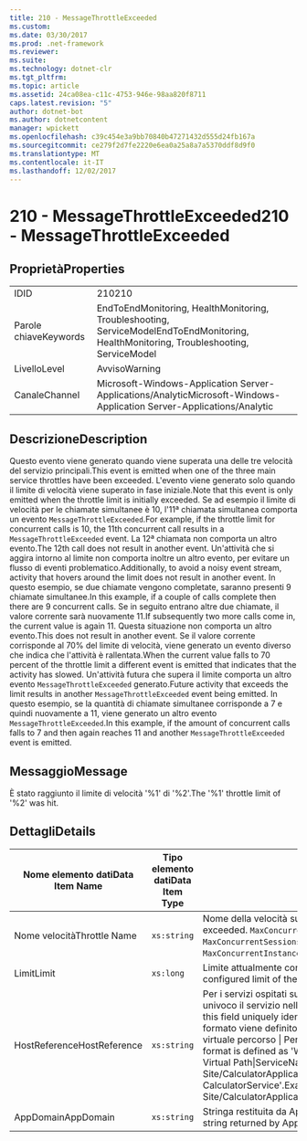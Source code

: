 ```yaml
---
title: 210 - MessageThrottleExceeded
ms.custom: 
ms.date: 03/30/2017
ms.prod: .net-framework
ms.reviewer: 
ms.suite: 
ms.technology: dotnet-clr
ms.tgt_pltfrm: 
ms.topic: article
ms.assetid: 24ca08ea-c11c-4753-946e-98aa820f8711
caps.latest.revision: "5"
author: dotnet-bot
ms.author: dotnetcontent
manager: wpickett
ms.openlocfilehash: c39c454e3a9bb70840b47271432d555d24fb167a
ms.sourcegitcommit: ce279f2d7fe2220e6ea0a25a8a7a5370ddf8d9f0
ms.translationtype: MT
ms.contentlocale: it-IT
ms.lasthandoff: 12/02/2017
---
```

# <a name="210---messagethrottleexceeded"></a><span data-ttu-id="e08a5-102">210 - MessageThrottleExceeded</span><span class="sxs-lookup"><span data-stu-id="e08a5-102">210 - MessageThrottleExceeded</span></span>
## <a name="properties"></a><span data-ttu-id="e08a5-103">Proprietà</span><span class="sxs-lookup"><span data-stu-id="e08a5-103">Properties</span></span>  
  
|||  
|-|-|  
|<span data-ttu-id="e08a5-104">ID</span><span class="sxs-lookup"><span data-stu-id="e08a5-104">ID</span></span>|<span data-ttu-id="e08a5-105">210</span><span class="sxs-lookup"><span data-stu-id="e08a5-105">210</span></span>|  
|<span data-ttu-id="e08a5-106">Parole chiave</span><span class="sxs-lookup"><span data-stu-id="e08a5-106">Keywords</span></span>|<span data-ttu-id="e08a5-107">EndToEndMonitoring, HealthMonitoring, Troubleshooting, ServiceModel</span><span class="sxs-lookup"><span data-stu-id="e08a5-107">EndToEndMonitoring, HealthMonitoring, Troubleshooting, ServiceModel</span></span>|  
|<span data-ttu-id="e08a5-108">Livello</span><span class="sxs-lookup"><span data-stu-id="e08a5-108">Level</span></span>|<span data-ttu-id="e08a5-109">Avviso</span><span class="sxs-lookup"><span data-stu-id="e08a5-109">Warning</span></span>|  
|<span data-ttu-id="e08a5-110">Canale</span><span class="sxs-lookup"><span data-stu-id="e08a5-110">Channel</span></span>|<span data-ttu-id="e08a5-111">Microsoft-Windows-Application Server-Applications/Analytic</span><span class="sxs-lookup"><span data-stu-id="e08a5-111">Microsoft-Windows-Application Server-Applications/Analytic</span></span>|  
  
## <a name="description"></a><span data-ttu-id="e08a5-112">Descrizione</span><span class="sxs-lookup"><span data-stu-id="e08a5-112">Description</span></span>  
 <span data-ttu-id="e08a5-113">Questo evento viene generato quando viene superata una delle tre velocità del servizio principali.</span><span class="sxs-lookup"><span data-stu-id="e08a5-113">This event is emitted when one of the three main service throttles have been exceeded.</span></span> <span data-ttu-id="e08a5-114">L'evento viene generato solo quando il limite di velocità viene superato in fase iniziale.</span><span class="sxs-lookup"><span data-stu-id="e08a5-114">Note that this event is only emitted when the throttle limit is initially exceeded.</span></span> <span data-ttu-id="e08a5-115">Se ad esempio il limite di velocità per le chiamate simultanee è 10, l'11ª chiamata simultanea comporta un evento `MessageThrottleExceeded`.</span><span class="sxs-lookup"><span data-stu-id="e08a5-115">For example, if the throttle limit for concurrent calls is 10, the 11th concurrent call results in a `MessageThrottleExceeded` event.</span></span> <span data-ttu-id="e08a5-116">La 12ª chiamata non comporta un altro evento.</span><span class="sxs-lookup"><span data-stu-id="e08a5-116">The 12th call does not result in another event.</span></span> <span data-ttu-id="e08a5-117">Un'attività che si aggira intorno al limite non comporta inoltre un altro evento, per evitare un flusso di eventi problematico.</span><span class="sxs-lookup"><span data-stu-id="e08a5-117">Additionally, to avoid a noisy event stream, activity that hovers around the limit does not result in another event.</span></span> <span data-ttu-id="e08a5-118">In questo esempio, se due chiamate vengono completate, saranno presenti 9 chiamate simultanee.</span><span class="sxs-lookup"><span data-stu-id="e08a5-118">In this example, if a couple of calls complete then there are 9 concurrent calls.</span></span> <span data-ttu-id="e08a5-119">Se in seguito entrano altre due chiamate, il valore corrente sarà nuovamente 11.</span><span class="sxs-lookup"><span data-stu-id="e08a5-119">If subsequently two more calls come in, the current value is again 11.</span></span> <span data-ttu-id="e08a5-120">Questa situazione non comporta un altro evento.</span><span class="sxs-lookup"><span data-stu-id="e08a5-120">This does not result in another event.</span></span> <span data-ttu-id="e08a5-121">Se il valore corrente corrisponde al 70% del limite di velocità, viene generato un evento diverso che indica che l'attività è rallentata.</span><span class="sxs-lookup"><span data-stu-id="e08a5-121">When the current value falls to 70 percent of the throttle limit a different event is emitted that indicates that the activity has slowed.</span></span> <span data-ttu-id="e08a5-122">Un'attività futura che supera il limite comporta un altro evento `MessageThrottleExceeded` generato.</span><span class="sxs-lookup"><span data-stu-id="e08a5-122">Future activity that exceeds the limit results in another `MessageThrottleExceeded` event being emitted.</span></span> <span data-ttu-id="e08a5-123">In questo esempio, se la quantità di chiamate simultanee corrisponde a 7 e quindi nuovamente a 11, viene generato un altro evento `MessageThrottleExceeded`.</span><span class="sxs-lookup"><span data-stu-id="e08a5-123">In this example, if the amount of concurrent calls falls to 7 and then again reaches 11 and another `MessageThrottleExceeded` event is emitted.</span></span>  
  
## <a name="message"></a><span data-ttu-id="e08a5-124">Messaggio</span><span class="sxs-lookup"><span data-stu-id="e08a5-124">Message</span></span>  
 <span data-ttu-id="e08a5-125">È stato raggiunto il limite di velocità '%1' di '%2'.</span><span class="sxs-lookup"><span data-stu-id="e08a5-125">The '%1' throttle limit of '%2' was hit.</span></span>  
  
## <a name="details"></a><span data-ttu-id="e08a5-126">Dettagli</span><span class="sxs-lookup"><span data-stu-id="e08a5-126">Details</span></span>  
  
|<span data-ttu-id="e08a5-127">Nome elemento dati</span><span class="sxs-lookup"><span data-stu-id="e08a5-127">Data Item Name</span></span>|<span data-ttu-id="e08a5-128">Tipo elemento dati</span><span class="sxs-lookup"><span data-stu-id="e08a5-128">Data Item Type</span></span>|<span data-ttu-id="e08a5-129">Descrizione</span><span class="sxs-lookup"><span data-stu-id="e08a5-129">Description</span></span>|  
|--------------------|--------------------|-----------------|  
|<span data-ttu-id="e08a5-130">Nome velocità</span><span class="sxs-lookup"><span data-stu-id="e08a5-130">Throttle Name</span></span>|`xs:string`|<span data-ttu-id="e08a5-131">Nome della velocità superata:</span><span class="sxs-lookup"><span data-stu-id="e08a5-131">The name of the throttle that has been exceeded.</span></span> <span data-ttu-id="e08a5-132">`MaxConcurrentCalls`, `MaxConcurrentInstances` o `MaxConcurrentSessions`,</span><span class="sxs-lookup"><span data-stu-id="e08a5-132">Either `MaxConcurrentCalls`, `MaxConcurrentInstances`, or `MaxConcurrentSessions`,</span></span>|  
|<span data-ttu-id="e08a5-133">Limit</span><span class="sxs-lookup"><span data-stu-id="e08a5-133">Limit</span></span>|`xs:long`|<span data-ttu-id="e08a5-134">Limite attualmente configurato della velocità.</span><span class="sxs-lookup"><span data-stu-id="e08a5-134">The currently configured limit of the throttle.</span></span>|  
|<span data-ttu-id="e08a5-135">HostReference</span><span class="sxs-lookup"><span data-stu-id="e08a5-135">HostReference</span></span>|`xs:string`|<span data-ttu-id="e08a5-136">Per i servizi ospitati su Web, questo campo identifica in modo univoco il servizio nella gerarchia Web.</span><span class="sxs-lookup"><span data-stu-id="e08a5-136">For Web-hosted services, this field uniquely identifies the service in the Web hierarchy.</span></span> <span data-ttu-id="e08a5-137">Il formato viene definito come ' nome sito Web dell'applicazione virtuale percorso &#124; Percorso virtuale servizio &#124; ServiceName'.</span><span class="sxs-lookup"><span data-stu-id="e08a5-137">Its format is defined as 'Web Site Name Application Virtual Path&#124;Service Virtual Path&#124;ServiceName'.</span></span> <span data-ttu-id="e08a5-138">Esempio: ' Default Web Site/CalculatorApplication &#124;/CalculatorService.svc &#124; CalculatorService'.</span><span class="sxs-lookup"><span data-stu-id="e08a5-138">Example: 'Default Web Site/CalculatorApplication&#124;/CalculatorService.svc&#124;CalculatorService'.</span></span>|  
|<span data-ttu-id="e08a5-139">AppDomain</span><span class="sxs-lookup"><span data-stu-id="e08a5-139">AppDomain</span></span>|`xs:string`|<span data-ttu-id="e08a5-140">Stringa restituita da AppDomain.CurrentDomain.FriendlyName.</span><span class="sxs-lookup"><span data-stu-id="e08a5-140">The string returned by AppDomain.CurrentDomain.FriendlyName.</span></span>|
